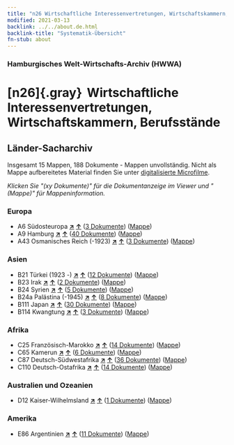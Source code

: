 ```yaml
---
title: "n26 Wirtschaftliche Interessenvertretungen, Wirtschaftskammern, Berufsstände"
modified: 2021-03-13
backlink: ../../about.de.html
backlink-title: "Systematik-Übersicht"
fn-stub: about
---
```


### Hamburgisches Welt-Wirtschafts-Archiv (HWWA)

# [n26]{.gray}&#8201; Wirtschaftliche Interessenvertretungen, Wirtschaftskammern, Berufsstände&#160; 







## Länder-Sacharchiv




Insgesamt 15 Mappen, 188 Dokumente - Mappen unvollständig.
Nicht als Mappe aufbereitetes Material finden Sie unter [digitalisierte Microfilme](/film/h1_sh.de.html).

_Klicken Sie "(xy Dokumente)" für die Dokumentanzeige im Viewer und "(Mappe)" für Mappeninformation._




### Europa

- A6 Südosteuropa [**&nearr;**](../../../geo/i/140900/about.de.html "Südosteuropa (alle Mappen)") [**&uarr;**](../../../geo/about.de.html#A6 "Ländersystematik") (<a href="https://pm20.zbw.eu/iiifview/folder/sh/140900,145491" title="über: Südosteuropa : Wirtschaftliche Interessenvertretungen, Wirtschaftskammern, Berufsstände" target="_blank">3 Dokumente</a>) ([Mappe](../../../../folder/sh/1409xx/140900/1454xx/145491/about.de.html))
- A9 Hamburg [**&nearr;**](../../../geo/i/140905/about.de.html "Hamburg (alle Mappen)") [**&uarr;**](../../../geo/about.de.html#A9 "Ländersystematik") (<a href="https://pm20.zbw.eu/iiifview/folder/sh/140905,145491" title="über: Hamburg : Wirtschaftliche Interessenvertretungen, Wirtschaftskammern, Berufsstände" target="_blank">40 Dokumente</a>) ([Mappe](../../../../folder/sh/1409xx/140905/1454xx/145491/about.de.html))
- A43 Osmanisches Reich (-1923) [**&nearr;**](../../../geo/i/141034/about.de.html "Osmanisches Reich (-1923) (alle Mappen)") [**&uarr;**](../../../geo/about.de.html#A43 "Ländersystematik") (<a href="https://pm20.zbw.eu/iiifview/folder/sh/141034,145491" title="über: Osmanisches Reich (-1923) : Wirtschaftliche Interessenvertretungen, Wirtschaftskammern, Berufsstände" target="_blank">3 Dokumente</a>) ([Mappe](../../../../folder/sh/1410xx/141034/1454xx/145491/about.de.html))

### Asien

- B21 Türkei (1923 -) [**&nearr;**](../../../geo/i/141111/about.de.html "Türkei (1923 -) (alle Mappen)") [**&uarr;**](../../../geo/about.de.html#B21 "Ländersystematik") (<a href="https://pm20.zbw.eu/iiifview/folder/sh/141111,145491" title="über: Türkei (1923 -) : Wirtschaftliche Interessenvertretungen, Wirtschaftskammern, Berufsstände" target="_blank">12 Dokumente</a>) ([Mappe](../../../../folder/sh/1411xx/141111/1454xx/145491/about.de.html))
- B23 Irak [**&nearr;**](../../../geo/i/141113/about.de.html "Irak (alle Mappen)") [**&uarr;**](../../../geo/about.de.html#B23 "Ländersystematik") (<a href="https://pm20.zbw.eu/iiifview/folder/sh/141113,145491" title="über: Irak : Wirtschaftliche Interessenvertretungen, Wirtschaftskammern, Berufsstände" target="_blank">2 Dokumente</a>) ([Mappe](../../../../folder/sh/1411xx/141113/1454xx/145491/about.de.html))
- B24 Syrien [**&nearr;**](../../../geo/i/141114/about.de.html "Syrien (alle Mappen)") [**&uarr;**](../../../geo/about.de.html#B24 "Ländersystematik") (<a href="https://pm20.zbw.eu/iiifview/folder/sh/141114,145491" title="über: Syrien : Wirtschaftliche Interessenvertretungen, Wirtschaftskammern, Berufsstände" target="_blank">5 Dokumente</a>) ([Mappe](../../../../folder/sh/1411xx/141114/1454xx/145491/about.de.html))
- B24a Palästina (-1945) [**&nearr;**](../../../geo/i/141115/about.de.html "Palästina (-1945) (alle Mappen)") [**&uarr;**](../../../geo/about.de.html#B24a "Ländersystematik") (<a href="https://pm20.zbw.eu/iiifview/folder/sh/141115,145491" title="über: Palästina (-1945) : Wirtschaftliche Interessenvertretungen, Wirtschaftskammern, Berufsstände" target="_blank">8 Dokumente</a>) ([Mappe](../../../../folder/sh/1411xx/141115/1454xx/145491/about.de.html))
- B111 Japan [**&nearr;**](../../../geo/i/141272/about.de.html "Japan (alle Mappen)") [**&uarr;**](../../../geo/about.de.html#B111 "Ländersystematik") (<a href="https://pm20.zbw.eu/iiifview/folder/sh/141272,145491" title="über: Japan : Wirtschaftliche Interessenvertretungen, Wirtschaftskammern, Berufsstände" target="_blank">30 Dokumente</a>) ([Mappe](../../../../folder/sh/1412xx/141272/1454xx/145491/about.de.html))
- B114 Kwangtung [**&nearr;**](../../../geo/i/141275/about.de.html "Kwangtung (alle Mappen)") [**&uarr;**](../../../geo/about.de.html#B114 "Ländersystematik") (<a href="https://pm20.zbw.eu/iiifview/folder/sh/141275,145491" title="über: Kwangtung : Wirtschaftliche Interessenvertretungen, Wirtschaftskammern, Berufsstände" target="_blank">3 Dokumente</a>) ([Mappe](../../../../folder/sh/1412xx/141275/1454xx/145491/about.de.html))

### Afrika

- C25 Französisch-Marokko [**&nearr;**](../../../geo/i/141358/about.de.html "Französisch-Marokko (alle Mappen)") [**&uarr;**](../../../geo/about.de.html#C25 "Ländersystematik") (<a href="https://pm20.zbw.eu/iiifview/folder/sh/141358,145491" title="über: Französisch-Marokko : Wirtschaftliche Interessenvertretungen, Wirtschaftskammern, Berufsstände" target="_blank">14 Dokumente</a>) ([Mappe](../../../../folder/sh/1413xx/141358/1454xx/145491/about.de.html))
- C65 Kamerun [**&nearr;**](../../../geo/i/141410/about.de.html "Kamerun (alle Mappen)") [**&uarr;**](../../../geo/about.de.html#C65 "Ländersystematik") (<a href="https://pm20.zbw.eu/iiifview/folder/sh/141410,145491" title="über: Kamerun : Wirtschaftliche Interessenvertretungen, Wirtschaftskammern, Berufsstände" target="_blank">6 Dokumente</a>) ([Mappe](../../../../folder/sh/1414xx/141410/1454xx/145491/about.de.html))
- C87 Deutsch-Südwestafrika [**&nearr;**](../../../geo/i/141450/about.de.html "Deutsch-Südwestafrika (alle Mappen)") [**&uarr;**](../../../geo/about.de.html#C87 "Ländersystematik") (<a href="https://pm20.zbw.eu/iiifview/folder/sh/141450,145491" title="über: Deutsch-Südwestafrika : Wirtschaftliche Interessenvertretungen, Wirtschaftskammern, Berufsstände" target="_blank">36 Dokumente</a>) ([Mappe](../../../../folder/sh/1414xx/141450/1454xx/145491/about.de.html))
- C110 Deutsch-Ostafrika [**&nearr;**](../../../geo/i/141471/about.de.html "Deutsch-Ostafrika (alle Mappen)") [**&uarr;**](../../../geo/about.de.html#C110 "Ländersystematik") (<a href="https://pm20.zbw.eu/iiifview/folder/sh/141471,145491" title="über: Deutsch-Ostafrika : Wirtschaftliche Interessenvertretungen, Wirtschaftskammern, Berufsstände" target="_blank">14 Dokumente</a>) ([Mappe](../../../../folder/sh/1414xx/141471/1454xx/145491/about.de.html))

### Australien und Ozeanien

- D12 Kaiser-Wilhelmsland [**&nearr;**](../../../geo/i/141612/about.de.html "Kaiser-Wilhelmsland (alle Mappen)") [**&uarr;**](../../../geo/about.de.html#D12 "Ländersystematik") (<a href="https://pm20.zbw.eu/iiifview/folder/sh/141612,145491" title="über: Kaiser-Wilhelmsland : Wirtschaftliche Interessenvertretungen, Wirtschaftskammern, Berufsstände" target="_blank">1 Dokumente</a>) ([Mappe](../../../../folder/sh/1416xx/141612/1454xx/145491/about.de.html))

### Amerika

- E86 Argentinien [**&nearr;**](../../../geo/i/141692/about.de.html "Argentinien (alle Mappen)") [**&uarr;**](../../../geo/about.de.html#E86 "Ländersystematik") (<a href="https://pm20.zbw.eu/iiifview/folder/sh/141692,145491" title="über: Argentinien : Wirtschaftliche Interessenvertretungen, Wirtschaftskammern, Berufsstände" target="_blank">11 Dokumente</a>) ([Mappe](../../../../folder/sh/1416xx/141692/1454xx/145491/about.de.html))









